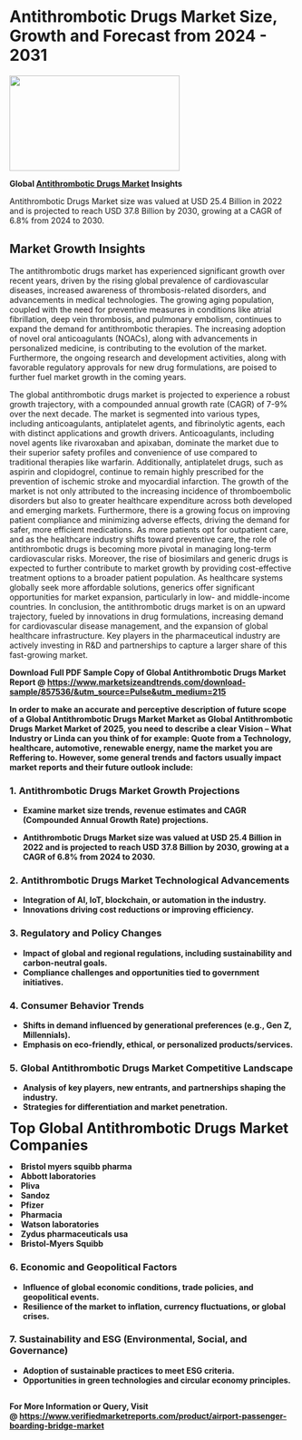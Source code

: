 <H1>Antithrombotic Drugs Market Size, Growth and Forecast from 2024 - 2031</H1><img class="aligncenter size-medium wp-image-584254" src="https://thirdeyenews.in/wp-content/uploads/2024/09/Global-Market-Research-300x168.jpeg" alt="" width="300" height="168" /><p><strong>Global&nbsp;<a href="https://www.marketsizeandtrends.com/download-sample/857536/&amp;utm_source=Pulse&amp;utm_medium=215">Antithrombotic Drugs Market</a> Insights</strong></p><p>Antithrombotic Drugs Market size was valued at USD 25.4 Billion in 2022 and is projected to reach USD 37.8 Billion by 2030, growing at a CAGR of 6.8% from 2024 to 2030.</p><p><h2>Market Growth Insights</h2> <p>The antithrombotic drugs market has experienced significant growth over recent years, driven by the rising global prevalence of cardiovascular diseases, increased awareness of thrombosis-related disorders, and advancements in medical technologies. The growing aging population, coupled with the need for preventive measures in conditions like atrial fibrillation, deep vein thrombosis, and pulmonary embolism, continues to expand the demand for antithrombotic therapies. The increasing adoption of novel oral anticoagulants (NOACs), along with advancements in personalized medicine, is contributing to the evolution of the market. Furthermore, the ongoing research and development activities, along with favorable regulatory approvals for new drug formulations, are poised to further fuel market growth in the coming years.</p> <p><strong></strong></p> <p>The global antithrombotic drugs market is projected to experience a robust growth trajectory, with a compounded annual growth rate (CAGR) of 7-9% over the next decade. The market is segmented into various types, including anticoagulants, antiplatelet agents, and fibrinolytic agents, each with distinct applications and growth drivers. Anticoagulants, including novel agents like rivaroxaban and apixaban, dominate the market due to their superior safety profiles and convenience of use compared to traditional therapies like warfarin. Additionally, antiplatelet drugs, such as aspirin and clopidogrel, continue to remain highly prescribed for the prevention of ischemic stroke and myocardial infarction. The growth of the market is not only attributed to the increasing incidence of thromboembolic disorders but also to greater healthcare expenditure across both developed and emerging markets. Furthermore, there is a growing focus on improving patient compliance and minimizing adverse effects, driving the demand for safer, more efficient medications. As more patients opt for outpatient care, and as the healthcare industry shifts toward preventive care, the role of antithrombotic drugs is becoming more pivotal in managing long-term cardiovascular risks. Moreover, the rise of biosimilars and generic drugs is expected to further contribute to market growth by providing cost-effective treatment options to a broader patient population. As healthcare systems globally seek more affordable solutions, generics offer significant opportunities for market expansion, particularly in low- and middle-income countries. In conclusion, the antithrombotic drugs market is on an upward trajectory, fueled by innovations in drug formulations, increasing demand for cardiovascular disease management, and the expansion of global healthcare infrastructure. Key players in the pharmaceutical industry are actively investing in R&D and partnerships to capture a larger share of this fast-growing market. <p><strong></p><p><span class=""><strong>Download Full PDF Sample Copy of Global Antithrombotic Drugs Market Report</strong> @ <a href="https://www.marketsizeandtrends.com/download-sample/857536/&amp;utm_source=Pulse&amp;utm_medium=215" target="_blank">https://www.marketsizeandtrends.com/download-sample/857536/&amp;utm_source=Pulse&amp;utm_medium=215</a></span></p><p>In order to make an accurate and perceptive description of future scope of a Global&nbsp;Antithrombotic Drugs Market Market as Global&nbsp;Antithrombotic Drugs Market Market of 2025, you need to describe a clear Vision &ndash; What Industry or Linda can you think of for example: Quote from a Technology, healthcare, automotive, renewable energy, name the market you are Reffering to. However, some general trends and factors usually impact market reports and their future outlook include:</p><h3>1.&nbsp;<strong>Antithrombotic Drugs Market Growth Projections</strong></h3><ul><li>Examine market size trends, revenue estimates and CAGR (Compounded Annual Growth Rate) projections.</li><li><p>Antithrombotic Drugs Market size was valued at USD 25.4 Billion in 2022 and is projected to reach USD 37.8 Billion by 2030, growing at a CAGR of 6.8% from 2024 to 2030.</p></li></ul><h3>2.&nbsp;<strong>Antithrombotic Drugs Market Technological Advancements</strong></h3><ul><li>Integration of AI, IoT, blockchain, or automation in the industry.</li><li>Innovations driving cost reductions or improving efficiency.</li></ul><h3>3.&nbsp;<strong>Regulatory and Policy Changes</strong></h3><ul><li>Impact of global and regional regulations, including sustainability and carbon-neutral goals.</li><li>Compliance challenges and opportunities tied to government initiatives.</li></ul><h3>4.&nbsp;<strong>Consumer Behavior Trends</strong></h3><ul><li>Shifts in demand influenced by generational preferences (e.g., Gen Z, Millennials).</li><li>Emphasis on eco-friendly, ethical, or personalized products/services.</li></ul><h3>5.&nbsp;<strong>Global Antithrombotic Drugs Market Competitive Landscape</strong></h3><ul><li>Analysis of key players, new entrants, and partnerships shaping the industry.</li><li>Strategies for differentiation and market penetration.</li></ul><p data-pm-slice="1 1 []"><span style="color: inherit; font-family: inherit; font-size: 25px;">Top Global Antithrombotic Drugs Market Companies</span></p><div class="" data-test-id=""><p><li>Bristol myers squibb pharma</li><li> Abbott laboratories</li><li> Pliva</li><li> Sandoz</li><li> Pfizer</li><li> Pharmacia</li><li> Watson laboratories</li><li> Zydus pharmaceuticals usa</li><li> Bristol-Myers Squibb</li></p></div><h3>6.&nbsp;<strong>Economic and Geopolitical Factors</strong></h3><ul><li>Influence of global economic conditions, trade policies, and geopolitical events.</li><li>Resilience of the market to inflation, currency fluctuations, or global crises.</li></ul><h3>7.&nbsp;<strong>Sustainability and ESG (Environmental, Social, and Governance)</strong></h3><ul><li>Adoption of sustainable practices to meet ESG criteria.</li><li>Opportunities in green technologies and circular economy principles.</li></ul><h2><strong style="font-size: 14px;">For More Information or Query, Visit @&nbsp;</strong><a style="background-color: #ffffff; font-size: 14px;" href="https://www.marketsizeandtrends.com/report/antithrombotic-drugs-market/" target="_blank">https://www.verifiedmarketreports.com/product/airport-passenger-boarding-bridge-market</a></h2>
